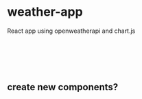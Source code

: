 # weather-app

React app using openweatherapi and chart.js


<br></br>
<br></br>


create new components?
-
